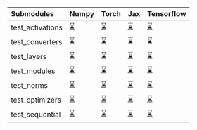 | Submodules       | Numpy                                                                                                                           | Torch                                                                                                                           | Jax                                                                                                                             | Tensorflow                                                                                                                      |
|:-----------------|:--------------------------------------------------------------------------------------------------------------------------------|:--------------------------------------------------------------------------------------------------------------------------------|:--------------------------------------------------------------------------------------------------------------------------------|:--------------------------------------------------------------------------------------------------------------------------------|
| test_activations | <a href="https://github.com/unifyai/ivy/runs/8018030481?check_suite_focus=true" rel="noopener noreferrer" target="_blank">⌛</a> | <a href="https://github.com/unifyai/ivy/runs/8018031608?check_suite_focus=true" rel="noopener noreferrer" target="_blank">⌛</a> | <a href="https://github.com/unifyai/ivy/runs/8018032832?check_suite_focus=true" rel="noopener noreferrer" target="_blank">⌛</a> | <a href="https://github.com/unifyai/ivy/runs/8018034169?check_suite_focus=true" rel="noopener noreferrer" target="_blank">⌛</a> |
| test_converters  | <a href="https://github.com/unifyai/ivy/runs/8018030611?check_suite_focus=true" rel="noopener noreferrer" target="_blank">⌛</a> | <a href="https://github.com/unifyai/ivy/runs/8018031843?check_suite_focus=true" rel="noopener noreferrer" target="_blank">⌛</a> | <a href="https://github.com/unifyai/ivy/runs/8018033008?check_suite_focus=true" rel="noopener noreferrer" target="_blank">⌛</a> | <a href="https://github.com/unifyai/ivy/runs/8018034337?check_suite_focus=true" rel="noopener noreferrer" target="_blank">⌛</a> |
| test_layers      | <a href="https://github.com/unifyai/ivy/runs/8018030747?check_suite_focus=true" rel="noopener noreferrer" target="_blank">⌛</a> | <a href="https://github.com/unifyai/ivy/runs/8018032009?check_suite_focus=true" rel="noopener noreferrer" target="_blank">⌛</a> | <a href="https://github.com/unifyai/ivy/runs/8018033240?check_suite_focus=true" rel="noopener noreferrer" target="_blank">⌛</a> | <a href="https://github.com/unifyai/ivy/runs/8018034504?check_suite_focus=true" rel="noopener noreferrer" target="_blank">⌛</a> |
| test_modules     | <a href="https://github.com/unifyai/ivy/runs/8018030885?check_suite_focus=true" rel="noopener noreferrer" target="_blank">⌛</a> | <a href="https://github.com/unifyai/ivy/runs/8018032166?check_suite_focus=true" rel="noopener noreferrer" target="_blank">⌛</a> | <a href="https://github.com/unifyai/ivy/runs/8018033410?check_suite_focus=true" rel="noopener noreferrer" target="_blank">⌛</a> | <a href="https://github.com/unifyai/ivy/runs/8018034694?check_suite_focus=true" rel="noopener noreferrer" target="_blank">⌛</a> |
| test_norms       | <a href="https://github.com/unifyai/ivy/runs/8018031121?check_suite_focus=true" rel="noopener noreferrer" target="_blank">⌛</a> | <a href="https://github.com/unifyai/ivy/runs/8018032404?check_suite_focus=true" rel="noopener noreferrer" target="_blank">⌛</a> | <a href="https://github.com/unifyai/ivy/runs/8018033631?check_suite_focus=true" rel="noopener noreferrer" target="_blank">⌛</a> | <a href="https://github.com/unifyai/ivy/runs/8018034852?check_suite_focus=true" rel="noopener noreferrer" target="_blank">⌛</a> |
| test_optimizers  | <a href="https://github.com/unifyai/ivy/runs/8018031309?check_suite_focus=true" rel="noopener noreferrer" target="_blank">⌛</a> | <a href="https://github.com/unifyai/ivy/runs/8018032538?check_suite_focus=true" rel="noopener noreferrer" target="_blank">⌛</a> | <a href="https://github.com/unifyai/ivy/runs/8018033826?check_suite_focus=true" rel="noopener noreferrer" target="_blank">⌛</a> | <a href="https://github.com/unifyai/ivy/runs/8018035013?check_suite_focus=true" rel="noopener noreferrer" target="_blank">⌛</a> |
| test_sequential  | <a href="https://github.com/unifyai/ivy/runs/8018031447?check_suite_focus=true" rel="noopener noreferrer" target="_blank">⌛</a> | <a href="https://github.com/unifyai/ivy/runs/8018032696?check_suite_focus=true" rel="noopener noreferrer" target="_blank">⌛</a> | <a href="https://github.com/unifyai/ivy/runs/8018034012?check_suite_focus=true" rel="noopener noreferrer" target="_blank">⌛</a> | <a href="https://github.com/unifyai/ivy/runs/8018035158?check_suite_focus=true" rel="noopener noreferrer" target="_blank">⌛</a> |